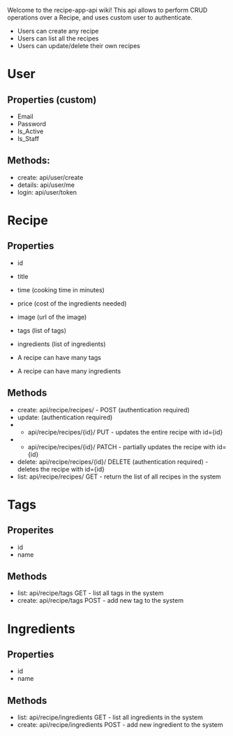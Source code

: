 Welcome to the recipe-app-api wiki!
This api allows to perform CRUD operations over a Recipe, and uses custom user to authenticate.
* Users can create any recipe
* Users can list all the recipes
* Users can update/delete their own recipes

# User
## Properties (custom)
* Email
* Password
* Is_Active
* Is_Staff

## Methods:
* create: api/user/create
* details: api/user/me
* login: api/user/token

# Recipe
## Properties
* id
* title
* time (cooking time in minutes)
* price (cost of the ingredients needed)
* image (url of the image)
* tags (list of tags)
* ingredients (list of ingredients)

* A recipe can have many tags
* A recipe can have many ingredients

## Methods
* create: api/recipe/recipes/ - POST (authentication required) 
* update: (authentication required)
* * api/recipe/recipes/{id}/ PUT  - updates the entire recipe with id={id}
* * api/recipe/recipes/{id}/ PATCH - partially updates the recipe with id={id}
* delete: api/recipe/recipes/{id}/ DELETE (authentication required) - deletes the recipe with id={id}
* list: api/recipe/recipes/ GET - return the list of all recipes in the system

# Tags
## Properites
* id
* name

## Methods
* list: api/recipe/tags GET - list all tags in the system
* create: api/recipe/tags POST - add new tag to the system

# Ingredients
## Properties
* id
* name

## Methods
* list: api/recipe/ingredients GET - list all ingredients in the system
* create: api/recipe/ingredients POST - add new ingredient to the system

